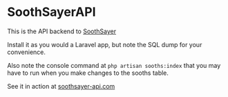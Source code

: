 <h1>SoothSayerAPI</h1>

This is the API backend to <a href="https://github.com/JustinLawrenceMS/SoothSayer">SoothSayer</a>

Install it as you would a Laravel app, but note the SQL dump for your convenience.

Also note the console command at ```php artisan sooths:index``` that you may have to
run when you make changes to the sooths table.

See it in action at <a href="https://soothsayer-api.com">soothsayer-api.com</a>
